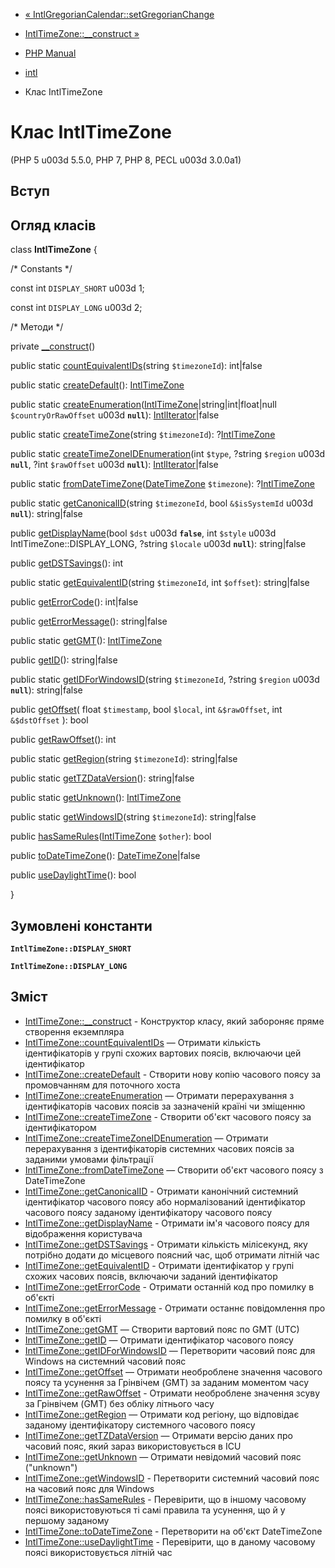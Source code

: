 - [« IntlGregorianCalendar::setGregorianChange](intlgregoriancalendar.setgregorianchange.md)
- [IntlTimeZone::\_\_construct »](intltimezone.construct.md)

- [PHP Manual](index.md)
- [intl](book.intl.md)
- Клас IntlTimeZone

# Клас IntlTimeZone

(PHP 5 u003d 5.5.0, PHP 7, PHP 8, PECL u003d 3.0.0a1)

## Вступ

## Огляд класів

class **IntlTimeZone** {

/\* Constants \*/

const int `DISPLAY_SHORT` u003d 1;

const int `DISPLAY_LONG` u003d 2;

/\* Методи \*/

private [\_\_construct](intltimezone.construct.md)()

public static
[countEquivalentIDs](intltimezone.countequivalentids.md)(string
`$timezoneId`): int\|false

public static [createDefault](intltimezone.createdefault.md)():
[IntlTimeZone](class.intltimezone.md)

public static
[createEnumeration](intltimezone.createenumeration.md)([IntlTimeZone](class.intltimezone.md)\|string\|int\|float\|null
`$countryOrRawOffset` u003d **`null`**):
[IntlIterator](class.intliterator.md)\|false

public static [createTimeZone](intltimezone.createtimezone.md)(string
`$timezoneId`): ?[IntlTimeZone](class.intltimezone.md)

public static
[createTimeZoneIDEnumeration](intltimezone.createtimezoneidenumeration.md)(int
`$type`, ?string `$region` u003d **`null`**, ?int `$rawOffset` u003d
**`null`**): [IntlIterator](class.intliterator.md)\|false

public static
[fromDateTimeZone](intltimezone.fromdatetimezone.md)([DateTimeZone](class.datetimezone.md)
`$timezone`): ?[IntlTimeZone](class.intltimezone.md)

public static [getCanonicalID](intltimezone.getcanonicalid.md)(string
`$timezoneId`, bool `&$isSystemId` u003d **`null`**): string\|false

public [getDisplayName](intltimezone.getdisplayname.md)(bool `$dst` u003d
**`false`**, int `$style` u003d IntlTimeZone::DISPLAY_LONG, ?string
`$locale` u003d **`null`**): string\|false

public [getDSTSavings](intltimezone.getdstsavings.md)(): int

public static
[getEquivalentID](intltimezone.getequivalentid.md)(string
`$timezoneId`, int `$offset`): string\|false

public [getErrorCode](intltimezone.geterrorcode.md)(): int\|false

public [getErrorMessage](intltimezone.geterrormessage.md)():
string\|false

public static [getGMT](intltimezone.getgmt.md)():
[IntlTimeZone](class.intltimezone.md)

public [getID](intltimezone.getid.md)(): string\|false

public static
[getIDForWindowsID](intltimezone.getidforwindowsid.md)(string
`$timezoneId`, ?string `$region` u003d **`null`**): string\|false

public [getOffset](intltimezone.getoffset.md)(
float `$timestamp`,
bool `$local`,
int `&$rawOffset`,
int `&$dstOffset`
): bool

public [getRawOffset](intltimezone.getrawoffset.md)(): int

public static [getRegion](intltimezone.getregion.md)(string
`$timezoneId`): string\|false

public static [getTZDataVersion](intltimezone.gettzdataversion.md)():
string\|false

public static [getUnknown](intltimezone.getunknown.md)():
[IntlTimeZone](class.intltimezone.md)

public static [getWindowsID](intltimezone.getwindowsid.md)(string
`$timezoneId`): string\|false

public
[hasSameRules](intltimezone.hassamerules.md)([IntlTimeZone](class.intltimezone.md)
`$other`): bool

public [toDateTimeZone](intltimezone.todatetimezone.md)():
[DateTimeZone](class.datetimezone.md)\|false

public [useDaylightTime](intltimezone.usedaylighttime.md)(): bool

}

## Зумовлені константи

**`IntlTimeZone::DISPLAY_SHORT`**

**`IntlTimeZone::DISPLAY_LONG`**

## Зміст

- [IntlTimeZone::\_\_construct](intltimezone.construct.md) -
Конструктор класу, який забороняє пряме створення екземпляра
- [IntlTimeZone::countEquivalentIDs](intltimezone.countequivalentids.md)
— Отримати кількість ідентифікаторів у групі схожих вартових
поясів, включаючи цей ідентифікатор
- [IntlTimeZone::createDefault](intltimezone.createdefault.md) -
Створити нову копію часового поясу за промовчанням для поточного хоста
- [IntlTimeZone::createEnumeration](intltimezone.createenumeration.md)
— Отримати перерахування з ідентифікаторів часових поясів за
зазначеній країні чи зміщенню
- [IntlTimeZone::createTimeZone](intltimezone.createtimezone.md) -
Створити об'єкт часового поясу за ідентифікатором
- [IntlTimeZone::createTimeZoneIDEnumeration](intltimezone.createtimezoneidenumeration.md)
— Отримати перерахування з ідентифікаторів системних часових поясів
за заданими умовами фільтрації
- [IntlTimeZone::fromDateTimeZone](intltimezone.fromdatetimezone.md)
— Створити об'єкт часового поясу з DateTimeZone
- [IntlTimeZone::getCanonicalID](intltimezone.getcanonicalid.md) -
Отримати канонічний системний ідентифікатор часового поясу або
нормалізований ідентифікатор часового поясу
заданому ідентифікатору часового поясу
- [IntlTimeZone::getDisplayName](intltimezone.getdisplayname.md) -
Отримати ім'я часового поясу для відображення користувача
- [IntlTimeZone::getDSTSavings](intltimezone.getdstsavings.md) -
Отримати кількість мілісекунд, яку потрібно додати до місцевого
поясний час, щоб отримати літній час
- [IntlTimeZone::getEquivalentID](intltimezone.getequivalentid.md) -
Отримати ідентифікатор у групі схожих часових поясів, включаючи
заданий ідентифікатор
- [IntlTimeZone::getErrorCode](intltimezone.geterrorcode.md) -
Отримати останній код про помилку в об'єкті
- [IntlTimeZone::getErrorMessage](intltimezone.geterrormessage.md) -
Отримати останнє повідомлення про помилку в об'єкті
- [IntlTimeZone::getGMT](intltimezone.getgmt.md) — Створити вартовий
пояс по GMT (UTC)
- [IntlTimeZone::getID](intltimezone.getid.md) — Отримати
ідентифікатор часового поясу
- [IntlTimeZone::getIDForWindowsID](intltimezone.getidforwindowsid.md)
— Перетворити часовий пояс для Windows на системний часовий пояс
- [IntlTimeZone::getOffset](intltimezone.getoffset.md) — Отримати
необроблене значення часового поясу та усунення за Грінвічем (GMT)
за заданим моментом часу
- [IntlTimeZone::getRawOffset](intltimezone.getrawoffset.md) -
Отримати необроблене значення зсуву за Грінвічем (GMT) без
обліку літнього часу
- [IntlTimeZone::getRegion](intltimezone.getregion.md) — Отримати
код регіону, що відповідає заданому ідентифікатору системного
часового поясу
- [IntlTimeZone::getTZDataVersion](intltimezone.gettzdataversion.md)
— Отримати версію даних про часовий пояс, який зараз
використовується в ICU
- [IntlTimeZone::getUnknown](intltimezone.getunknown.md) — Отримати
невідомий часовий пояс ("unknown")
- [IntlTimeZone::getWindowsID](intltimezone.getwindowsid.md) -
Перетворити системний часовий пояс на часовий пояс для Windows
- [IntlTimeZone::hasSameRules](intltimezone.hassamerules.md) -
Перевірити, що в іншому часовому поясі використовуються ті самі
правила та усунення, що й у першому заданому
- [IntlTimeZone::toDateTimeZone](intltimezone.todatetimezone.md) -
Перетворити на об'єкт DateTimeZone
- [IntlTimeZone::useDaylightTime](intltimezone.usedaylighttime.md) -
Перевірити, що в даному часовому поясі використовується літній час
